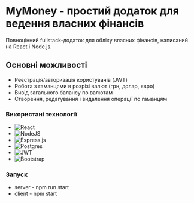 # MyMoney - простий додаток для ведення власних фінансів

Повноцінний fullstack-додаток для обліку власних фінансів, написаний на React і Node.js.

## Основні можливості
* Реєстрація/авторизація користувачів (JWT)
* Робота з гаманцями в розрізі валют (грн, долар, євро)
* Вивід загального балансу по валютам
* Створення, редагування і видалення операції по гаманцям

### Використані технології
* ![React](https://img.shields.io/badge/react-%2320232a.svg?style=for-the-badge&logo=react&logoColor=%2361DAFB)
* ![NodeJS](https://img.shields.io/badge/node.js-6DA55F?style=for-the-badge&logo=node.js&logoColor=white) 
* ![Express.js](https://img.shields.io/badge/express.js-%23404d59.svg?style=for-the-badge&logo=express&logoColor=%2361DAFB)
* ![Postgres](https://img.shields.io/badge/postgres-%23316192.svg?style=for-the-badge&logo=postgresql&logoColor=white)
* ![JWT](https://img.shields.io/badge/JWT-black?style=for-the-badge&logo=JSON%20web%20tokens)
* ![Bootstrap](https://img.shields.io/badge/bootstrap-%23563D7C.svg?style=for-the-badge&logo=bootstrap&logoColor=white)

### Запуск
* server - npm run start
* client - npm start
